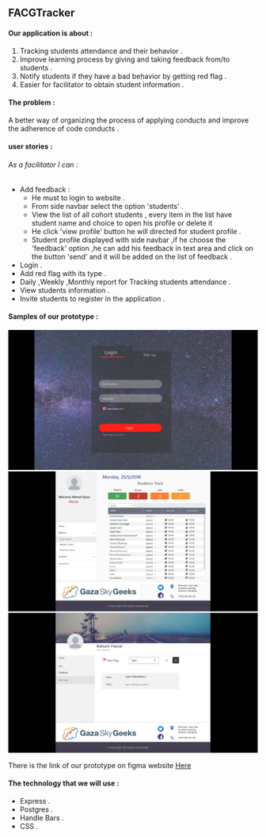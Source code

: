 ## FACGTracker

#### Our application is about :
1.  Tracking students attendance and their behavior .
2.  Improve learning process by giving and taking feedback from/to students .
3.  Notify students if they have a bad behavior by getting red flag .
4. Easier for facilitator to obtain student information .

#### The problem :
A better way of organizing the process of applying conducts and improve the adherence of code conducts .

 #### user stories :

 ###### As a facilitator I can :

* Add feedback :
  * He must to login to website .
  * From side navbar select the option 'students' .
  * View the list of all cohort students , every item in the list have student name and choice to open his profile or delete it
  * He click 'view profile' button he will directed for student profile .
  * Student profile displayed with side navbar ,if he choose the 'feedback' option ,he can add his feedback in text area and click on the button 'send' and it will be added on the list of feedback .  
* Login .
* Add red flag with its type .
* Daily ,Weekly ,Monthly report for Tracking students attendance .
* View students information .
* Invite students to register in the application .

#### Samples of our prototype :
![login page](./public/images/login.png)
![home page](./public/images/homePage.png)
![red flag page](./public/images/redFlag.png)

There is the link of our prototype on figma website [Here ](https://www.figma.com/proto/FCcckCpvVWWkohq1R76ElzJO/FACG-tracker?node-id=45%3A20&scaling=contain)


#### The technology that we will use :
* Express .
* Postgres .
* Handle Bars .
* CSS .
